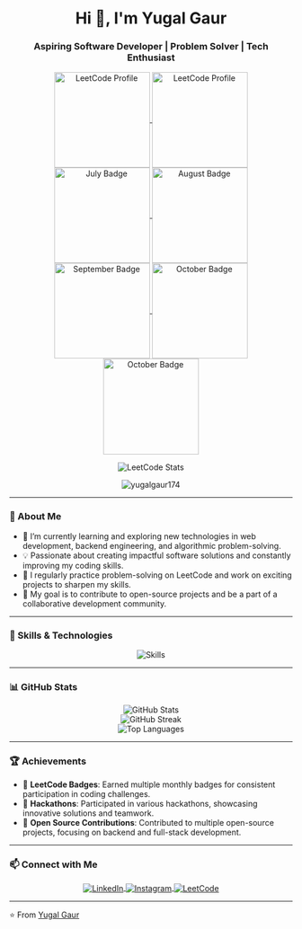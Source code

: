 <h1 align="center">Hi 👋, I'm Yugal Gaur</h1>
<h3 align="center">Aspiring Software Developer | Problem Solver | Tech Enthusiast</h3>

<p align="center">
  <a href="https://leetcode.com/u/yugalgaur174/" target="_blank">
    <img align="center" src="https://assets.leetcode.com/static_assets/marketing/2024-100-new.gif" alt="LeetCode Profile" height="170" width="170" />
  </a>
  <a href="https://leetcode.com/u/yugalgaur174/" target="_blank">
    <img align="center" src="https://assets.leetcode.com/static_assets/marketing/2024-50.gif" alt="LeetCode Profile" height="170" width="170" />
  </a>
  <a href="https://leetcode.com/u/yugalgaur174/" target="_blank">
    <img align="center" src="https://assets.leetcode.com/static_assets/public/images/badges/2024/gif/2024-07.gif" alt="July Badge" height="170" width="170" />
  </a>
  <a href="https://leetcode.com/u/yugalgaur174/" target="_blank">
    <img align="center" src="https://assets.leetcode.com/static_assets/public/images/badges/2024/gif/2024-08.gif" alt="August Badge" height="170" width="170" />
  </a>
  <a href="https://leetcode.com/u/yugalgaur174/" target="_blank">
    <img align="center" src="https://assets.leetcode.com/static_assets/public/images/badges/2024/gif/2024-09.gif" alt="September Badge" height="170" width="170" />
  </a>
   <a href="https://leetcode.com/u/yugalgaur174/" target="_blank">
    <img align="center" src="https://assets.leetcode.com/static_assets/public/images/badges/2024/gif/2024-10.gif" alt="October Badge" height="170" width="170" />
  </a>
  
  <a href="https://leetcode.com/u/yugalgaur174/" target="_blank">
    <img align="center" src="https://assets.leetcode.com/static_assets/public/images/badges/2024/gif/2024-11.gif" alt="October Badge" height="171" width="170" />
  </a>
</p>

<p align="center">
  <img align="center" src="https://leetcard.jacoblin.cool/yugalgaur174?theme=nord&font=Fira%20Sans%20Condensed&ext=heatmap" alt="LeetCode Stats" />
</p>

<p align="center"> 
  <img src="https://komarev.com/ghpvc/?username=yugalgaur174&label=Profile%20views&color=0e75b6&style=flat" alt="yugalgaur174" /> 
</p>

---

### 🌟 About Me

- 🌱 I’m currently learning and exploring new technologies in web development, backend engineering, and algorithmic problem-solving.
- 💡 Passionate about creating impactful software solutions and constantly improving my coding skills.
- 📝 I regularly practice problem-solving on LeetCode and work on exciting projects to sharpen my skills.
- 🎯 My goal is to contribute to open-source projects and be a part of a collaborative development community.

---

### 🚀 Skills & Technologies

<p align="center">
  <img src="https://skillicons.dev/icons?i=c,cpp,js,react,nodejs,express,mongodb,html,css,tailwind,git,github,figma,aws,linux" alt="Skills" />
</p>

---

### 📊 GitHub Stats

<p align="center">
  <img src="https://github-readme-stats.vercel.app/api?username=yugalgaur174&show_icons=true&locale=en&theme=tokyonight" alt="GitHub Stats" />
  <br/>
  <img src="https://github-readme-streak-stats.herokuapp.com/?user=yugalgaur174&theme=great-gatsby&hide_border=false" alt="GitHub Streak" />
  <br/>
  <img src="https://github-readme-stats.vercel.app/api/top-langs/?username=yugalgaur174&layout=compact&theme=tokyonight" alt="Top Languages" />
</p>

---

### 🏆 Achievements

- 🌟 **LeetCode Badges**: Earned multiple monthly badges for consistent participation in coding challenges.
- 🥇 **Hackathons**: Participated in various hackathons, showcasing innovative solutions and teamwork.
- 🚀 **Open Source Contributions**: Contributed to multiple open-source projects, focusing on backend and full-stack development.

---

### 📫 Connect with Me

<p align="center">
  <a href="https://linkedin.com/in/yugalgaur" target="_blank">
    <img align="center" src="https://img.icons8.com/color/48/000000/linkedin.png" alt="LinkedIn" />
  </a>
  <a href="https://instagram.com/yugalgaur" target="_blank">
    <img align="center" src="https://img.icons8.com/color/48/000000/instagram-new.png" alt="Instagram" />
  </a>
  <a href="https://leetcode.com/yugalgaur174" target="_blank">
    <img align="center" src="https://img.icons8.com/external-tal-revivo-shadow-tal-revivo/48/000000/external-level-up-your-coding-skills-and-quickly-land-a-job-logo-shadow-tal-revivo.png" alt="LeetCode" />
  </a>
</p>


---

⭐️ From [Yugal Gaur](https://github.com/yugalgaur174)
